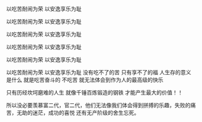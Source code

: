 以吃苦耐闹为荣
以安逸享乐为耻

以吃苦耐闹为荣
以安逸享乐为耻

以吃苦耐闹为荣
以安逸享乐为耻

以吃苦耐闹为荣
以安逸享乐为耻

以吃苦耐闹为荣
以安逸享乐为耻

以吃苦耐闹为荣
以安逸享乐为耻
没有吃不了的苦 只有享不了的福 
人生存的意义是什么 就是吃苦奋斗的
不吃苦 就无法体会到作为人的最高级的快乐 

只有历经坎坷磨难的人生 就像千锤百炼锻造的钢铁 才能产生最大的价值！！


所以没必要羡慕富二代，官二代，他们无法像我们体会得到拼搏的乐趣，失败的痛苦，无助的迷茫，成功的喜悦
还有无产阶级的舍生忘死。













